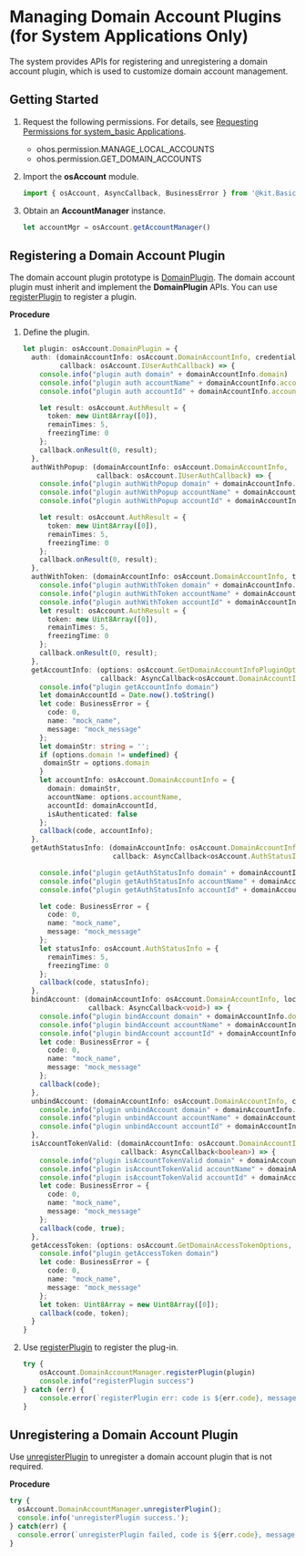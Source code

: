 # Managing Domain Account Plugins (for System Applications Only)

<!--Kit: Basic Services Kit-->
<!--Subsystem: Account-->
<!--Owner: @steven-q-->
<!--Designer: @JiDong-CS1-->
<!--Tester: @zhaimengchao-->
<!--Adviser: @zengyawen-->

The system provides APIs for registering and unregistering a domain account plugin, which is used to customize domain account management.

## Getting Started

1. Request the following permissions. For details, see [Requesting Permissions for system_basic Applications](../../security/AccessToken/determine-application-mode.md#requesting-permissions-for-system_basic-applications).
   - ohos.permission.MANAGE_LOCAL_ACCOUNTS
   - ohos.permission.GET_DOMAIN_ACCOUNTS

2. Import the **osAccount** module.

   ```ts
   import { osAccount, AsyncCallback, BusinessError } from '@kit.BasicServicesKit';
   ```

3. Obtain an **AccountManager** instance.

   ```ts
   let accountMgr = osAccount.getAccountManager()
   ```

## Registering a Domain Account Plugin

The domain account plugin prototype is [DomainPlugin](../../reference/apis-basic-services-kit/js-apis-osAccount-sys.md#domainplugin9). The domain account plugin must inherit and implement the **DomainPlugin** APIs. You can use [registerPlugin](../../reference/apis-basic-services-kit/js-apis-osAccount-sys.md#registerplugin9) to register a plugin.

**Procedure**

1. Define the plugin.

   ```ts
   let plugin: osAccount.DomainPlugin = {
     auth: (domainAccountInfo: osAccount.DomainAccountInfo, credential: Uint8Array,
            callback: osAccount.IUserAuthCallback) => {
       console.info("plugin auth domain" + domainAccountInfo.domain)
       console.info("plugin auth accountName" + domainAccountInfo.accountName)
       console.info("plugin auth accountId" + domainAccountInfo.accountId)

       let result: osAccount.AuthResult = {
         token: new Uint8Array([0]),
         remainTimes: 5,
         freezingTime: 0
       };
       callback.onResult(0, result);
     },
     authWithPopup: (domainAccountInfo: osAccount.DomainAccountInfo,
                     callback: osAccount.IUserAuthCallback) => {
       console.info("plugin authWithPopup domain" + domainAccountInfo.domain)
       console.info("plugin authWithPopup accountName" + domainAccountInfo.accountName)
       console.info("plugin authWithPopup accountId" + domainAccountInfo.accountId)

       let result: osAccount.AuthResult = {
         token: new Uint8Array([0]),
         remainTimes: 5,
         freezingTime: 0
       };
       callback.onResult(0, result);
     },
     authWithToken: (domainAccountInfo: osAccount.DomainAccountInfo, token: Uint8Array, callback: osAccount.IUserAuthCallback) => {
       console.info("plugin authWithToken domain" + domainAccountInfo.domain)
       console.info("plugin authWithToken accountName" + domainAccountInfo.accountName)
       console.info("plugin authWithToken accountId" + domainAccountInfo.accountId)
       let result: osAccount.AuthResult = {
         token: new Uint8Array([0]),
         remainTimes: 5,
         freezingTime: 0
       };
       callback.onResult(0, result);
     },
     getAccountInfo: (options: osAccount.GetDomainAccountInfoPluginOptions,
                      callback: AsyncCallback<osAccount.DomainAccountInfo>) => {
       console.info("plugin getAccountInfo domain")
       let domainAccountId = Date.now().toString()
       let code: BusinessError = {
         code: 0,
         name: "mock_name",
         message: "mock_message"
       };
       let domainStr: string = '';
       if (options.domain != undefined) {
        domainStr = options.domain
       }
       let accountInfo: osAccount.DomainAccountInfo = {
         domain: domainStr,
         accountName: options.accountName,
         accountId: domainAccountId,
         isAuthenticated: false
       };
       callback(code, accountInfo);
     },
     getAuthStatusInfo: (domainAccountInfo: osAccount.DomainAccountInfo,
                         callback: AsyncCallback<osAccount.AuthStatusInfo>) => {

       console.info("plugin getAuthStatusInfo domain" + domainAccountInfo.domain)
       console.info("plugin getAuthStatusInfo accountName" + domainAccountInfo.accountName)
       console.info("plugin getAuthStatusInfo accountId" + domainAccountInfo.accountId)

       let code: BusinessError = {
         code: 0,
         name: "mock_name",
         message: "mock_message"
       };
       let statusInfo: osAccount.AuthStatusInfo = {
         remainTimes: 5,
         freezingTime: 0
       };
       callback(code, statusInfo);
     },
     bindAccount: (domainAccountInfo: osAccount.DomainAccountInfo, localId: number,
                   callback: AsyncCallback<void>) => {
       console.info("plugin bindAccount domain" + domainAccountInfo.domain)
       console.info("plugin bindAccount accountName" + domainAccountInfo.accountName)
       console.info("plugin bindAccount accountId" + domainAccountInfo.accountId)
       let code: BusinessError = {
         code: 0,
         name: "mock_name",
         message: "mock_message"
       };
       callback(code);
     },
     unbindAccount: (domainAccountInfo: osAccount.DomainAccountInfo, callback: AsyncCallback<void>) => {
       console.info("plugin unbindAccount domain" + domainAccountInfo.domain)
       console.info("plugin unbindAccount accountName" + domainAccountInfo.accountName)
       console.info("plugin unbindAccount accountId" + domainAccountInfo.accountId)
     },
     isAccountTokenValid: (domainAccountInfo: osAccount.DomainAccountInfo, token: Uint8Array,
                           callback: AsyncCallback<boolean>) => {
       console.info("plugin isAccountTokenValid domain" + domainAccountInfo.domain)
       console.info("plugin isAccountTokenValid accountName" + domainAccountInfo.accountName)
       console.info("plugin isAccountTokenValid accountId" + domainAccountInfo.accountId)
       let code: BusinessError = {
         code: 0,
         name: "mock_name",
         message: "mock_message"
       };
       callback(code, true);
     },
     getAccessToken: (options: osAccount.GetDomainAccessTokenOptions, callback: AsyncCallback<Uint8Array>) => {
       console.info("plugin getAccessToken domain")
       let code: BusinessError = {
         code: 0,
         name: "mock_name",
         message: "mock_message"
       };
       let token: Uint8Array = new Uint8Array([0]);
       callback(code, token);
     }
   }
   ```

2. Use [registerPlugin](../../reference/apis-basic-services-kit/js-apis-osAccount-sys.md#registerplugin9) to register the plug-in.

   ```ts
   try {
       osAccount.DomainAccountManager.registerPlugin(plugin)
       console.info("registerPlugin success")
   } catch (err) {
       console.error(`registerPlugin err: code is ${err.code}, message is ${err.message}`);
   }
   ```

## Unregistering a Domain Account Plugin

Use [unregisterPlugin](../../reference/apis-basic-services-kit/js-apis-osAccount-sys.md#unregisterplugin9) to unregister a domain account plugin that is not required.

**Procedure**

```ts
try {
  osAccount.DomainAccountManager.unregisterPlugin();
  console.info('unregisterPlugin success.');
} catch(err) {
  console.error(`unregisterPlugin failed, code is ${err.code}, message is ${err.message}`);
}
```
